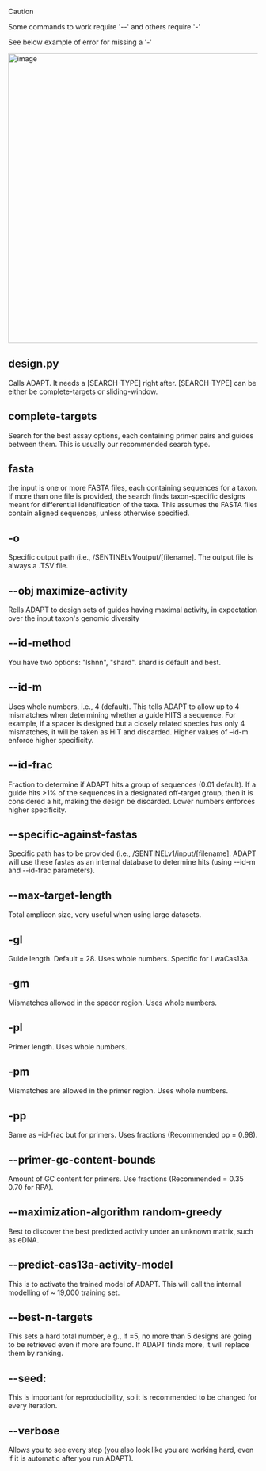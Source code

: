 >[!CAUTION]
>Some commands to work require '--' and others require '-'

See below example of error for missing a '-'

<img width="584" alt="image" src="https://github.com/user-attachments/assets/480a80c9-1292-411c-a831-19bcad1c645d" />


## design.py
Calls ADAPT. It needs a [SEARCH-TYPE] right after. [SEARCH-TYPE] can be either be complete-targets or sliding-window.

## complete-targets
Search for the best assay options, each containing primer pairs and guides between them. This is usually our recommended search type.

## fasta
the input is one or more FASTA files, each containing sequences for a taxon. If more than one file is provided, the search finds taxon-specific designs meant for differential identification of the taxa. This assumes the FASTA files contain aligned sequences, unless otherwise specified.

## -o
Specific output path (i.e., /SENTINELv1/output/[filename]. The output file is always a .TSV file.

## --obj maximize-activity
Rells ADAPT to design sets of guides having maximal activity, in expectation over the input taxon's genomic diversity

## --id-method
You have two options: "lshnn", "shard". shard is default and best.

## --id-m
Uses whole numbers, i.e., 4 (default). This tells ADAPT to allow up to 4 mismatches when determining whether a guide HITS a sequence. 
For example, if a spacer is designed but a closely related species has only 4 mismatches, it will be taken as HIT and discarded. Higher values of –id-m enforce higher specificity.

## --id-frac 
Fraction to determine if ADAPT hits a group of sequences (0.01 default). If a guide hits >1% of the sequences in a designated off-target group, then it is considered a hit, making the design be discarded. Lower numbers enforces higher specificity.

## --specific-against-fastas
Specific path has to be provided (i.e., /SENTINELv1/input/[filename]. ADAPT will use these fastas as an internal database to determine hits (using --id-m and --id-frac parameters).

## --max-target-length
Total amplicon size, very useful when using large datasets.

## -gl
Guide length. Default = 28. Uses whole numbers. Specific for LwaCas13a.

## -gm
Mismatches allowed in the spacer region. Uses whole numbers.

## -pl
Primer length. Uses whole numbers.

## -pm
Mismatches are allowed in the primer region. Uses whole numbers.

## -pp 
Same as –id-frac but for primers. Uses fractions (Recommended pp = 0.98).

## --primer-gc-content-bounds
Amount of GC content for primers. Use fractions (Recommended = 0.35 0.70 for RPA).

## --maximization-algorithm random-greedy 
Best to discover the best predicted activity under an unknown matrix, such as eDNA.

## --predict-cas13a-activity-model 
This is to activate the trained model of ADAPT. This will call the internal modelling of ~ 19,000 training set.

## --best-n-targets
This sets a hard total number, e.g., if =5, no more than 5 designs are going to be retrieved even if more are found. If ADAPT finds more, it will replace them by ranking.

## --seed: 
This is important for reproducibility, so it is recommended to be changed for every iteration.

## --verbose
Allows you to see every step (you also look like you are working hard, even if it is automatic after you run ADAPT).
